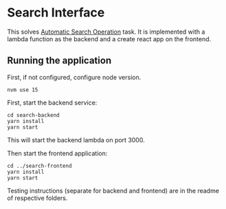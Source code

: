 # Search Interface

This solves [Automatic Search Operation](kata.pdf) task. It is implemented with a lambda function as the backend and a create react app on the frontend.

## Running the application

First, if not configured, configure node version.

```
nvm use 15
```

First, start the backend service:

```
cd search-backend
yarn install
yarn start
```

This will start the backend lambda on port 3000.

Then start the frontend application:

```
cd ../search-frontend
yarn install
yarn start
```

Testing instructions (separate for backend and frontend) are in the readme of respective folders.
